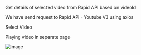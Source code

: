 Get details of selected video from Rapid API based on videoId

We have send request to Rapid API - Youtube V3 using axios

Select Video


Playing video in separate page


![image](https://github.com/kiransalve/youtube-clone-reactjs/assets/90862340/ec65e801-8720-43c2-9675-91cbfcb2cc5d)


